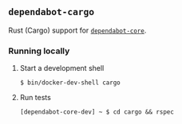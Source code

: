 ## `dependabot-cargo`

Rust (Cargo) support for [`dependabot-core`][core-repo].

### Running locally

1. Start a development shell

   ```
   $ bin/docker-dev-shell cargo
   ```

2. Run tests

   ```
   [dependabot-core-dev] ~ $ cd cargo && rspec
   ```

[core-repo]: https://github.com/dependabot/dependabot-core
